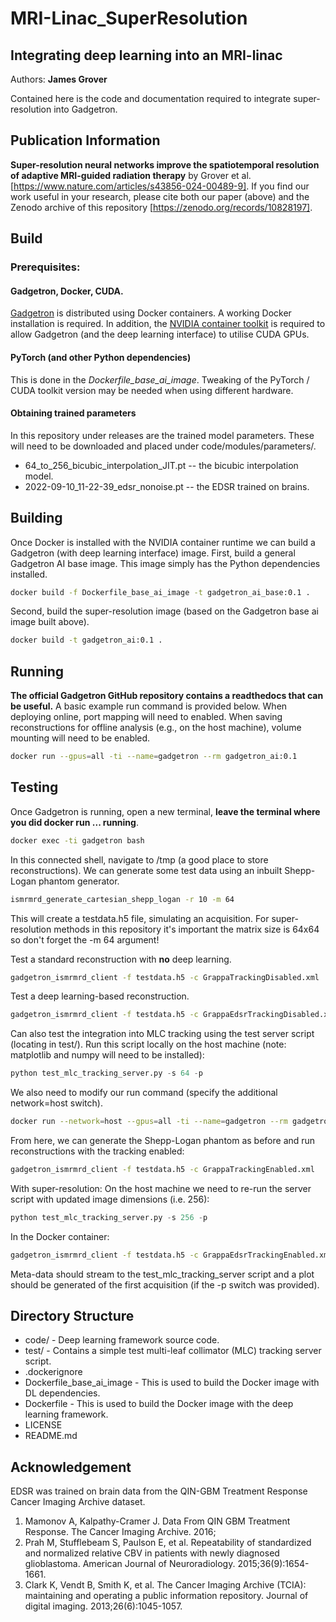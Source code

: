 # MRI-Linac_SuperResolution
## Integrating deep learning into an MRI-linac

Authors: **James Grover**

Contained here is the code and documentation required to integrate super-resolution into Gadgetron. 

## Publication Information
**Super-resolution neural networks improve the spatiotemporal resolution of adaptive MRI-guided radiation therapy** by Grover et al. [https://www.nature.com/articles/s43856-024-00489-9]. 
If you find our work useful in your research, please cite both our paper (above) and the Zenodo archive of this repository [https://zenodo.org/records/10828197].

## Build
### Prerequisites:
#### Gadgetron, Docker, CUDA.
[Gadgetron](https://github.com/gadgetron/gadgetron) is distributed using Docker containers. A working Docker installation is required. In addition, the [NVIDIA container toolkit](https://docs.nvidia.com/datacenter/cloud-native/container-toolkit/install-guide.html) is required to allow Gadgetron (and the deep learning interface) to utilise CUDA GPUs. 

#### PyTorch (and other Python dependencies)
This is done in the *Dockerfile_base_ai_image*. Tweaking of the PyTorch / CUDA toolkit version may be needed when using different hardware.

#### Obtaining trained parameters
In this repository under releases are the trained model parameters. These will need to be downloaded and placed under code/modules/parameters/.
* 64_to_256_bicubic_interpolation_JIT.pt    --    the bicubic interpolation model.
* 2022-09-10_11-22-39_edsr_nonoise.pt    --    the EDSR trained on brains.

## Building
Once Docker is installed with the NVIDIA container runtime we can build a Gadgetron (with deep learning interface) image.
First, build a general Gadgetron AI base image. This image simply has the Python dependencies installed.
```sh
docker build -f Dockerfile_base_ai_image -t gadgetron_ai_base:0.1 .
```

Second, build the super-resolution image (based on the Gadgetron base ai image built above).
```sh
docker build -t gadgetron_ai:0.1 .
```

## Running
**The official Gadgetron GitHub repository contains a readthedocs that can be useful.** 
A basic example run command is provided below.
When deploying online, port mapping will need to enabled.
When saving reconstructions for offline analysis (e.g., on the host machine), volume mounting will need to be enabled. 

```sh
docker run --gpus=all -ti --name=gadgetron --rm gadgetron_ai:0.1
```

## Testing
Once Gadgetron is running, open a new terminal, **leave the terminal where you did docker run ... running**. 
```sh
docker exec -ti gadgetron bash
```


In this connected shell, navigate to /tmp (a good place to store reconstructions). We can generate some test data using an inbuilt Shepp-Logan phantom generator.
```sh
ismrmrd_generate_cartesian_shepp_logan -r 10 -m 64
```
This will create a testdata.h5 file, simulating an acquisition. For super-resolution methods in this repository it's important the matrix size is 64x64 so don't forget the -m 64 argument!


Test a standard reconstruction with **no** deep learning.
```sh
gadgetron_ismrmrd_client -f testdata.h5 -c GrappaTrackingDisabled.xml
```


Test a deep learning-based reconstruction.
```sh
gadgetron_ismrmrd_client -f testdata.h5 -c GrappaEdsrTrackingDisabled.xml
```


Can also test the integration into MLC tracking using the test server script (locating in test/). 
Run this script locally on the host machine (note: matplotlib and numpy will need to be installed):
```python
python test_mlc_tracking_server.py -s 64 -p
```

We also need to modify our run command (specify the additional network=host switch).

```sh
docker run --network=host --gpus=all -ti --name=gadgetron --rm gadgetron_ai:0.1
```

From here, we can generate the Shepp-Logan phantom as before and run reconstructions with the tracking enabled:
```sh
gadgetron_ismrmrd_client -f testdata.h5 -c GrappaTrackingEnabled.xml
```

With super-resolution:
On the host machine we need to re-run the server script with updated image dimensions (i.e. 256):
```python
python test_mlc_tracking_server.py -s 256 -p
```
In the Docker container:
```sh
gadgetron_ismrmrd_client -f testdata.h5 -c GrappaEdsrTrackingEnabled.xml
```

Meta-data should stream to the test_mlc_tracking_server script and a plot should be generated of the first acquisition (if the -p switch was provided).

## Directory Structure
* code/ - Deep learning framework source code. 
* test/ - Contains a simple test multi-leaf collimator (MLC) tracking server script.
* .dockerignore
* Dockerfile_base_ai_image - This is used to build the Docker image with DL dependencies.
* Dockerfile - This is used to build the Docker image with the deep learning framework.
* LICENSE
* README.md

## Acknowledgement
EDSR was trained on brain data from the QIN-GBM Treatment Response Cancer Imaging Archive dataset.
1. Mamonov A, Kalpathy-Cramer J. Data From QIN GBM Treatment Response. The Cancer Imaging Archive. 2016;
2. Prah M, Stufflebeam S, Paulson E, et al. Repeatability of standardized and normalized relative CBV in 
patients with newly diagnosed glioblastoma. American Journal of Neuroradiology. 2015;36(9):1654-1661.
3. Clark K, Vendt B, Smith K, et al. The Cancer Imaging Archive (TCIA): maintaining and operating a public 
information repository. Journal of digital imaging. 2013;26(6):1045-1057.
